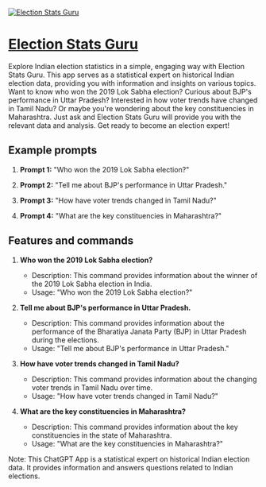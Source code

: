 [![Election Stats Guru](https://files.oaiusercontent.com/file-vF1ezXlkQjx6ImbXoKLk7K8u?se=2123-10-18T21%3A35%3A30Z&sp=r&sv=2021-08-06&sr=b&rscc=max-age%3D31536000%2C%20immutable&rscd=attachment%3B%20filename%3Delectionsdp.png&sig=j5aSz0lFfx9c7cnzBsy9ZkYTjW9xvLG2D1sVfrdtRXg%3D)](https://chat.openai.com/g/g-AjoL9yfOD-election-stats-guru)

# [Election Stats Guru](https://chat.openai.com/g/g-AjoL9yfOD-election-stats-guru)

Explore Indian election statistics in a simple, engaging way with Election Stats Guru. This app serves as a statistical expert on historical Indian election data, providing you with information and insights on various topics. Want to know who won the 2019 Lok Sabha election? Curious about BJP's performance in Uttar Pradesh? Interested in how voter trends have changed in Tamil Nadu? Or maybe you're wondering about the key constituencies in Maharashtra. Just ask and Election Stats Guru will provide you with the relevant data and analysis. Get ready to become an election expert!

## Example prompts

1. **Prompt 1:** "Who won the 2019 Lok Sabha election?"

2. **Prompt 2:** "Tell me about BJP's performance in Uttar Pradesh."

3. **Prompt 3:** "How have voter trends changed in Tamil Nadu?"

4. **Prompt 4:** "What are the key constituencies in Maharashtra?"

## Features and commands

1. **Who won the 2019 Lok Sabha election?**
   - Description: This command provides information about the winner of the 2019 Lok Sabha election in India.
   - Usage: "Who won the 2019 Lok Sabha election?"

2. **Tell me about BJP's performance in Uttar Pradesh.**
   - Description: This command provides information about the performance of the Bharatiya Janata Party (BJP) in Uttar Pradesh during the elections.
   - Usage: "Tell me about BJP's performance in Uttar Pradesh."

3. **How have voter trends changed in Tamil Nadu?**
   - Description: This command provides information about the changing voter trends in Tamil Nadu over time.
   - Usage: "How have voter trends changed in Tamil Nadu?"

4. **What are the key constituencies in Maharashtra?**
   - Description: This command provides information about the key constituencies in the state of Maharashtra.
   - Usage: "What are the key constituencies in Maharashtra?"

Note: This ChatGPT App is a statistical expert on historical Indian election data. It provides information and answers questions related to Indian elections.